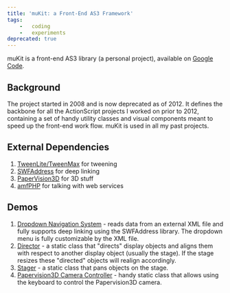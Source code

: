 ```yaml
---
title: 'muKit: a Front-End AS3 Framework'
tags:
    -   coding
    -   experiments
deprecated: true
---
```


muKit is a front-end AS3 library (a personal project), available on [Google Code](http://code.google.com/p/mukit/).

## Background

The project started in 2008 and is now deprecated as of 2012. It defines the backbone for all the ActionScript projects I worked on prior to 2012, containing a set of handy utility classes and visual components meant to speed up the front-end work flow. muKit is used in all my past projects.

## External Dependencies

1.  [TweenLite/TweenMax](http://www.greensock.com/tweenlite/) for tweening
2.  [SWFAddress](http://www.asual.com/swfaddress/) for deep linking
3.  [PaperVision3D](http://blog.papervision3d.org) for 3D stuff
4.  [amfPHP](http://www.silexlabs.org/amfphp/) for talking with web services

## Demos

1.  [Dropdown Navigation System](http://v3.6.andrewwei.mu/#/experiment/mukitdropdownnavigationsystem) - reads data from an external XML file and fully supports deep linking using the SWFAddress library. The dropdown menu is fully customizable by the XML file.
2.  [Director](href="http://v3.6.andrewwei.mu/#/experiment/mukitdirector) - a static class that "directs" display objects and aligns them with respect to another display object (usually the stage). If the stage resizes these "directed" objects will realign accordingly.
3.  [Stager](href="http://v3.6.andrewwei.mu/#/experiment/mukitstager) - a static class that pans objects on the stage.
4.  [Papervision3D Camera Controller](href="http://v3.6.andrewwei.mu/#/experiment/mukitpv3dcameracontroller) - handy static class that allows using the keyboard to control the Papervision3D camera.

